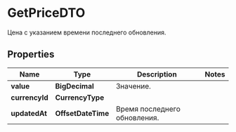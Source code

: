 

# GetPriceDTO

Цена с указанием времени последнего обновления.

## Properties

| Name | Type | Description | Notes |
|------------ | ------------- | ------------- | -------------|
|**value** | **BigDecimal** | Значение. |  |
|**currencyId** | **CurrencyType** |  |  |
|**updatedAt** | **OffsetDateTime** | Время последнего обновления. |  |



